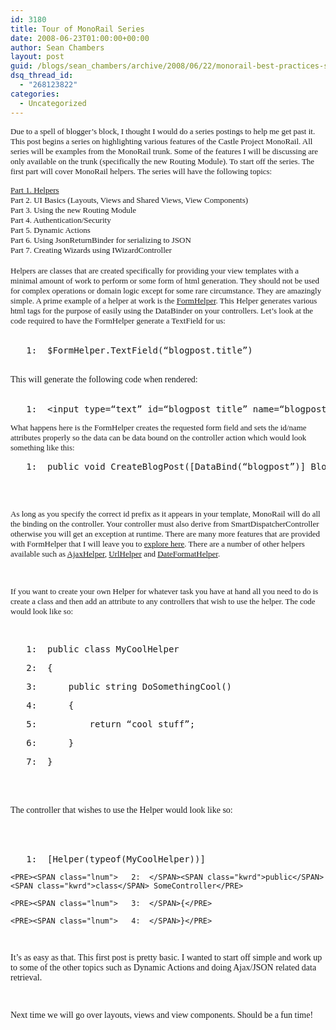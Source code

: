 ```yaml
---
id: 3180
title: Tour of MonoRail Series
date: 2008-06-23T01:00:00+00:00
author: Sean Chambers
layout: post
guid: /blogs/sean_chambers/archive/2008/06/22/monorail-best-practices-series.aspx
dsq_thread_id:
  - "268123822"
categories:
  - Uncategorized
---
```

<FONT face="Trebuchet MS" size="2">Due to a spell of blogger&#8217;s block, I thought I would do a series postings to help me get past it. This post begins a series on highlighting various features of the Castle Project MonoRail. All series will be examples from the MonoRail trunk. Some of the features I will be discussing are only available on the trunk (specifically the new Routing Module). To start off the series. The first part will cover MonoRail helpers. The series will have the following topics: </FONT>


  


<DIV>
  <FONT face="Trebuchet MS" size="2"><A href="http://www.lostechies.com/blogs/sean_chambers/archive/2008/06/22/monorail-best-practices-series.aspx">Part 1. Helpers</A><BR />Part 2. UI Basics (Layouts, Views and Shared Views, View Components)<BR />Part 3. Using the new Routing Module<BR />Part 4. Authentication/Security</FONT>
</DIV>


  


<DIV>
  <FONT face="Trebuchet MS" size="2">Part 5. Dynamic Actions<BR />Part 6. Using JsonReturnBinder for serializing to JSON<BR />Part 7. Creating Wizards using IWizardController</FONT>
</DIV>


  


<DIV>
  <FONT face="Trebuchet MS" size="2"></FONT>&nbsp;
</DIV>


  


<DIV>
  <FONT face="Trebuchet MS" size="2">Helpers are classes that are created specifically for providing your view templates with a minimal amount of work to perform or some form of html generation. They should not be used for complex operations or domain logic except for some rare circumstance. They are amazingly simple. A prime example of a helper at work is the </FONT><A class="" href="http://castleproject.org/monorail/documentation/trunk/helpers/form/index.html" target="_blank"><FONT face="Trebuchet MS" size="2">FormHelper</FONT></A><FONT face="Trebuchet MS" size="2">. This Helper generates various html tags for the purpose of easily using the DataBinder on your controllers. Let&#8217;s look at the code required to have the FormHelper generate a TextField for us:</FONT>
</DIV>


  


<DIV>
  <FONT face="Trebuchet MS" size="2"></FONT>&nbsp;
</DIV>


  


<DIV class="csharpcode">
  <PRE><SPAN class="lnum">   1:  </SPAN>$FormHelper.TextField(<SPAN class="str">&#8220;blogpost.title&#8221;</SPAN>)</PRE>
</DIV>


  


<DIV class="csharpcode">
  &nbsp;
</DIV>


  


<DIV class="csharpcode">
  <FONT face="Trebuchet MS">This will generate the following code when rendered:</FONT>
</DIV>


  


<DIV class="csharpcode">
  <FONT face="Trebuchet MS"></FONT>&nbsp;
</DIV>


  


<DIV class="csharpcode">
  <PRE><SPAN class="lnum">   1:  </SPAN>&lt;input type=<SPAN class="str">&#8220;text&#8221;</SPAN> id=<SPAN class="str">&#8220;blogpost_title&#8221;</SPAN> name=<SPAN class="str">&#8220;blogpost.title&#8221;</SPAN> /&gt;</PRE>
</DIV>


  


<FONT face="Trebuchet MS" size="2">What happens here is the FormHelper creates the requested form field and sets the id/name attributes properly so the data can be data bound on the controller action which would look something like this:</FONT>


  


<DIV class="csharpcode">
  <PRE><SPAN class="lnum">   1:  </SPAN><SPAN class="kwrd">public</SPAN> <SPAN class="kwrd">void</SPAN> CreateBlogPost([DataBind(<SPAN class="str">&#8220;blogpost&#8221;</SPAN>)] BlogPost blogpost) {}</PRE>
</DIV>

<FONT face="Trebuchet MS"><br /> 

<P>
  <BR /><FONT size="2">As long as you specify the correct id prefix as it appears in your template, MonoRail will do all the binding on the controller. Your controller must also derive from SmartDispatcherController otherwise you will get an exception at runtime. There are many more features that are provided with FormHelper that I will leave you to </FONT><A href="http://castleproject.org/monorail/documentation/trunk/helpers/form/index.html"><FONT size="2">explore here</FONT></A><FONT size="2">. There are a number of other helpers available such as </FONT><A href="http://castleproject.org/monorail/documentation/trunk/helpers/ajax/index.html"><FONT size="2">AjaxHelper</FONT></A><FONT size="2">, </FONT><A href="http://castleproject.org/monorail/documentation/trunk/helpers/url/index.html"><FONT size="2">UrlHelper</FONT></A><FONT size="2"> and </FONT><A href="http://castleproject.org/monorail/documentation/trunk/helpers/date/index.html"><FONT size="2">DateFormatHelper</FONT></A><FONT size="2">.</FONT>
</P>

<br /> 

<P>
  <FONT size="2">If you want to create your own Helper for whatever task you have at hand all you need to do is create a class and then add an attribute to any controllers that wish to use the helper. The code would look like so:</FONT>
</P>

<br /> 

<DIV class="csharpcode">
  <PRE><SPAN class="lnum">   1:  </SPAN><SPAN class="kwrd">public</SPAN> <SPAN class="kwrd">class</SPAN> MyCoolHelper</PRE>
  
  <PRE><SPAN class="lnum">   2:  </SPAN>{</PRE>
  
  <PRE><SPAN class="lnum">   3:  </SPAN>    <SPAN class="kwrd">public</SPAN> <SPAN class="kwrd">string</SPAN> DoSomethingCool()</PRE>
  
  <PRE><SPAN class="lnum">   4:  </SPAN>    {</PRE>
  
  <PRE><SPAN class="lnum">   5:  </SPAN>        <SPAN class="kwrd">return</SPAN> <SPAN class="str">&#8220;cool stuff&#8221;</SPAN>;</PRE>
  
  <PRE><SPAN class="lnum">   6:  </SPAN>    }</PRE>
  
  <PRE><SPAN class="lnum">   7:  </SPAN>}</PRE>
</DIV>

<br /> 

<DIV class="csharpcode">
  &nbsp;
</DIV>

<br /> 

<DIV class="csharpcode">
  <FONT face="Trebuchet MS">The controller that wishes to use the Helper would look like so:<BR /></FONT>
</DIV>

<br /> 

<DIV class="csharpcode">
  <FONT face="Trebuchet MS">&nbsp;</DIV></FONT><br /> 
  
  <DIV class="csharpcode">
    <PRE><SPAN class="lnum">   1:  </SPAN>[Helper(<SPAN class="kwrd">typeof</SPAN>(MyCoolHelper))]</PRE>
    
    <PRE><SPAN class="lnum">   2:  </SPAN><SPAN class="kwrd">public</SPAN> <SPAN class="kwrd">class</SPAN> SomeController</PRE>
    
    <PRE><SPAN class="lnum">   3:  </SPAN>{</PRE>
    
    <PRE><SPAN class="lnum">   4:  </SPAN>}</PRE>
  </DIV>
  
  <br /> 
  
  <P>
    It&#8217;s as easy as that. This first post is pretty basic. I wanted to start off simple and work up to some of the other topics such as Dynamic Actions and doing Ajax/JSON related data retrieval.
  </P>
  
  <br /> 
  
  <P>
    Next time we will go over layouts, views and view components. Should be a fun time!</FONT>
  </P></p>